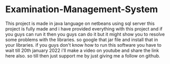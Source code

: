 # Examination-Management-System
This project is made in java language on netbeans using sql server
this project is fully made and i have provided everything with this project and if you guys can run it then
you guys can do it but it might show you to resolve some problems with the libraries. so google that jar file and install that in your libraries.
if you guys don't know how to run this software you have to wait till 20th january 2022 i'll make a video on youtube and share the link here also.
so till then just support me by just giving me a follow on github.

